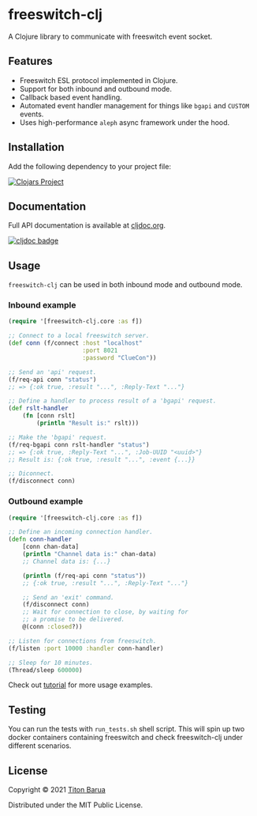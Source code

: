 # freeswitch-clj

A Clojure library to communicate with freeswitch event socket.

## Features

- Freeswitch ESL protocol implemented in Clojure.
- Support for both inbound and outbound mode.
- Callback based event handling.
- Automated event handler management for things like `bgapi` and `CUSTOM` events.
- Uses high-performance `aleph` async framework under the hood.

## Installation

Add the following dependency to your project file:

[![Clojars Project](https://img.shields.io/clojars/v/freeswitch-clj.svg?style=flat-square)](https://clojars.org/freeswitch-clj)

## Documentation

Full API documentation is available at [cljdoc.org](https://cljdoc.org/d/freeswitch-clj/freeswitch-clj/CURRENT).

[![cljdoc badge](https://cljdoc.org/badge/freeswitch-clj/freeswitch-clj)](https://cljdoc.org/d/freeswitch-clj/freeswitch-clj/CURRENT)

## Usage

`freeswitch-clj` can be used in both inbound mode and outbound mode.

### Inbound example

```clojure
(require '[freeswitch-clj.core :as f])

;; Connect to a local freeswitch server.
(def conn (f/connect :host "localhost"
                     :port 8021
                     :password "ClueCon"))

;; Send an 'api' request.
(f/req-api conn "status")
;; => {:ok true, :result "...", :Reply-Text "..."}

;; Define a handler to process result of a 'bgapi' request.
(def rslt-handler
    (fn [conn rslt]
        (println "Result is:" rslt)))

;; Make the 'bgapi' request.
(f/req-bgapi conn rslt-handler "status")
;; => {:ok true, :Reply-Text "...", :Job-UUID "<uuid>"}
;; Result is: {:ok true, :result "...", :event {...}}

;; Diconnect.
(f/disconnect conn)
```

### Outbound example

```clojure
(require '[freeswitch-clj.core :as f])

;; Define an incoming connection handler.
(defn conn-handler
    [conn chan-data]
    (println "Channel data is:" chan-data)
    ;; Channel data is: {...}

    (println (f/req-api conn "status"))
    ;; {:ok true, :result "...", :Reply-Text "..."}

    ;; Send an 'exit' command.
    (f/disconnect conn)
    ;; Wait for connection to close, by waiting for
    ;; a promise to be delivered.
    @(conn :closed?))

;; Listen for connections from freeswitch.
(f/listen :port 10000 :handler conn-handler)

;; Sleep for 10 minutes.
(Thread/sleep 600000)
```

Check out [tutorial](https://cljdoc.org/d/freeswitch-clj/freeswitch-clj/CURRENT/doc/tutorial) for more usage examples.

## Testing

You can run the tests with `run_tests.sh` shell script.
This will spin up two docker containers containing freeswitch
and check freeswitch-clj under different scenarios.

## License

Copyright © 2021 [Titon Barua](mailto:titon@vimmaniac.com)

Distributed under the MIT Public License.
